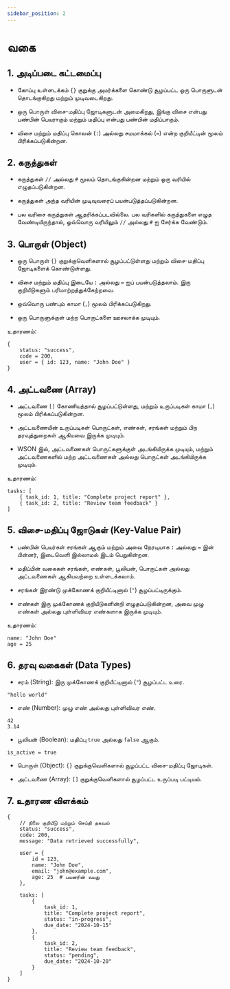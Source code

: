 ```yaml
---
sidebar_position: 2
---
```


# வகை

## 1. அடிப்படை கட்டமைப்பு
* கோப்பு உள்ளடக்கம் `{}` குறுக்கு அமர்க்களை கொண்டு சூழப்பட்ட ஒரு பொருளுடன் தொடங்குகிறது மற்றும் முடிவடைகிறது.

* ஒரு பொருள் விசை-மதிப்பு ஜோடிகளுடன் அமைகிறது, இங்கு விசை என்பது பண்பின் பெயராகும் மற்றும் மதிப்பு என்பது பண்பின் மதிப்பாகும்.

* விசை மற்றும் மதிப்பு கொலன் (`:`) அல்லது சமமாக்கல் (`=`) என்ற குறியீட்டின் மூலம் பிரிக்கப்படுகின்றன.

## 2. கருத்துகள்
* கருத்துகள் `//` அல்லது `#` மூலம் தொடங்குகின்றன மற்றும் ஒரு வரியில் எழுதப்படுகின்றன.

* கருத்துகள் அந்த வரியின் முடிவுவரைப் பயன்படுத்தப்படுகின்றன.

* பல வரிசை கருத்துகள் ஆதரிக்கப்படவில்லை. பல வரிகளில் கருத்துகளை எழுத வேண்டியிருந்தால், ஒவ்வொரு வரியிலும் `//` அல்லது `#` ஐ சேர்க்க வேண்டும்.

## 3. பொருள் (Object)
* ஒரு பொருள் `{}` குறுக்குவெளிகளால் சூழப்பட்டுள்ளது மற்றும் விசை-மதிப்பு ஜோடிகளைக் கொண்டுள்ளது.

* விசை மற்றும் மதிப்பு இடையே `:` அல்லது `=` ஐப் பயன்படுத்தலாம். இரு குறியீடுகளும் பரிமாற்றத்துக்கேற்றவை.

* ஒவ்வொரு பண்பும் காமா (`,`) மூலம் பிரிக்கப்படுகிறது.

* ஒரு பொருளுக்குள் மற்ற பொருட்களை ஊசலாக்க முடியும்.

உதாரணம்:

```
{
    status: "success",
    code = 200,
    user = { id: 123, name: "John Doe" }
}
```

## 4. அட்டவணை (Array)
* அட்டவணை `[]` கோணியத்தால் சூழப்பட்டுள்ளது, மற்றும் உருப்படிகள் காமா (`,`) மூலம் பிரிக்கப்படுகின்றன.

* அட்டவணையின் உருப்படிகள் பொருட்கள், எண்கள், சரங்கள் மற்றும் பிற தரவுத்துறைகள் ஆகியவை இருக்க முடியும்.

* WSON இல், அட்டவணைகள் பொருட்களுக்குள் அடங்கியிருக்க முடியும், மற்றும் அட்டவணைகளில் மற்ற அட்டவணைகள் அல்லது பொருட்கள் அடங்கியிருக்க முடியும்.

உதாரணம்:

```
tasks: [
    { task_id: 1, title: "Complete project report" },
    { task_id: 2, title: "Review team feedback" }
]
```

## 5. விசை-மதிப்பு ஜோடுகள் (Key-Value Pair)
* பண்பின் பெயர்கள் சரங்கள் ஆகும் மற்றும் அவை நேரடியாக `:` அல்லது `=` இன் பின்னர், இடைவெளி இல்லாமல் இடம் பெறுகின்றன.

* மதிப்பின் வகைகள் சரங்கள், எண்கள், பூலியன், பொருட்கள் அல்லது அட்டவணைகள் ஆகியவற்றை உள்ளடக்கலாம்.

* சரங்கள் இரண்டு முக்கோணக் குறியீட்டினால் (`"`) சூழப்பட்டிருக்கும்.

* எண்கள் இரு முக்கோணக் குறியீடுகளின்றி எழுதப்படுகின்றன, அவை முழு எண்கள் அல்லது புள்ளிவிவர எண்களாக இருக்க முடியும்.

உதாரணம்:

```
name: "John Doe"
age = 25
```

## 6. தரவு வகைகள் (Data Types)
* சரம் (String): இரு முக்கோணக் குறியீட்டினால் (`"`) சூழப்பட்ட உரை.

```
"hello world"
```

- எண் (Number): முழு எண் அல்லது புள்ளிவிவர எண்.

```
42
3.14
```

- பூலியன் (Boolean): மதிப்பு `true` அல்லது `false` ஆகும்.

```
is_active = true
```

* பொருள் (Object): `{}` குறுக்குவெளிகளால் சூழப்பட்ட விசை-மதிப்பு ஜோடிகள்.

* அட்டவணை (Array): `[]` குறுக்குவெளிகளால் சூழப்பட்ட உருப்படி பட்டியல்.

## 7. உதாரண விளக்கம்

```ws
{
    // நிலை குறியீடு மற்றும் செய்தி தகவல்
    status: "success",
    code: 200,
    message: "Data retrieved successfully",

    user = {
        id = 123,
        name: "John Doe",
        email: "john@example.com",
        age: 25  # பயனரின் வயது
    },

    tasks: [
        {
            task_id: 1,
            title: "Complete project report",
            status: "in-progress",
            due_date: "2024-10-15"
        },
        {
            task_id: 2,
            title: "Review team feedback",
            status: "pending",
            due_date: "2024-10-20"
        }
    ]
}
```
